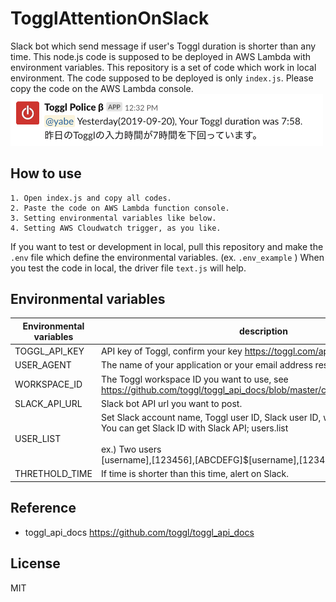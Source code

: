 # TogglAttentionOnSlack
Slack bot which send message if user's Toggl duration is shorter than any time. This node.js code is supposed to be deployed in AWS Lambda with environment variables. This repository is a set of code which work in local environment. The code supposed to be deployed is only ```index.js```. Please copy the code on the AWS Lambda console. 
<img src="https://github.com/yaberah/TogglAttentionOnSlack/blob/images/image1.png" width="500px" alt="ExpamleImage">

## How to use
``` 
1. Open index.js and copy all codes.
2. Paste the code on AWS Lambda function console.
3. Setting environmental variables like below.
4. Setting AWS Cloudwatch trigger, as you like.
```

If you want to test or development in local, pull this repository and make the ```.env``` file which define the environmental variables. (ex. ```.env_example``` ) When you test the code in local, the driver file ```text.js``` will help.

## Environmental variables
| Environmental variables | description |
----|---- 
| TOGGL_API_KEY | API key of Toggl, confirm your key https://toggl.com/app/profile API TOKEN. |
| USER_AGENT | The name of your application or your email address resistered Toggl. |
| WORKSPACE_ID | The Toggl workspace ID you want to use, see https://github.com/toggl/toggl_api_docs/blob/master/chapters/workspaces.md  |
| SLACK_API_URL | Slack bot API url you want to post. |
| USER_LIST | Set Slack account name, Toggl user ID, Slack user ID, with ```$``` and ```,``` like below. You can get Slack ID with Slack API; users.list  <br><br>ex.) Two users <br> [username],[123456],[ABCDEFG]$[username],[123456],[ABCDEFG] |
| THRETHOLD_TIME | If time is shorter than this time, alert on Slack. |

## Reference 
- toggl_api_docs https://github.com/toggl/toggl_api_docs

## License
MIT
